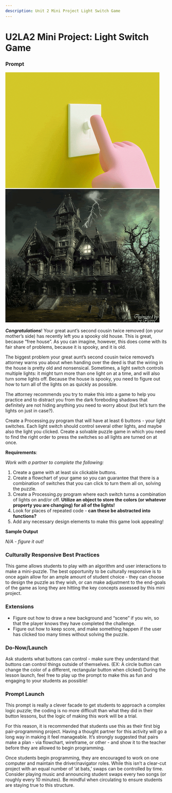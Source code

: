 ```yaml
---
description: Unit 2 Mini Project Light Switch Game
---
```


# U2LA2 Mini Project: Light Switch Game

### Prompt

![](../.gitbook/assets/image.png)![](<../.gitbook/assets/image (3).png>)

_**Congratulations**_! Your great aunt’s second cousin twice removed (on your mother’s side) has recently left you a spooky old house. This is great, because “free house”. As you can imagine, however, this does come with its fair share of problems, because it is spooky, and it is old.

The biggest problem your great aunt’s second cousin twice removed’s attorney warns you about when handing over the deed is that the wiring in the house is pretty old and nonsensical. Sometimes, a light switch controls multiple lights: it might turn more than one light on at a time, and will also turn some lights off. Because the house is spooky, you need to figure out how to turn all of the lights on as quickly as possible.

The attorney recommends you try to make this into a game to help you practice and to distract you from the dark foreboding shadows that definitely are not hiding anything you need to worry about (but let’s turn the lights on just in case?).

Create a Processing.py program that will have at least 6 buttons - your light switches. Each light switch should control several other lights, and maybe also the light you clicked. Create a solvable puzzle game in which you need to find the right order to press the switches so all lights are turned on at once.

**Requirements**:

_Work with a partner to complete the following:_

1. Create a game with at least six clickable buttons.&#x20;
2. Create a flowchart of your game so you can guarantee that there is a combination of switches that you can click to turn them all on, solving the puzzle.&#x20;
3. Create a Processing.py program where each switch turns a combination of lights on and/or off. **Utilize an object to store the colors (or whatever property you are changing) for all of the lights!**&#x20;
4. Look for places of repeated code - **can these be abstracted into functions?**
5. Add any necessary design elements to make this game look appealing!

**Sample Output**

_N/A - figure it out!_

### Culturally Responsive Best Practices

This game allows students to play with an algorithm and user interactions to make a mini-puzzle. The best opportunity to be culturally responsive is to once again allow for an ample amount of student choice - they can choose to design the puzzle as they wish, or can make adjustment to the end-goals of the game as long they are hitting the key concepts assessed by this mini project.

### Extensions

* Figure out how to draw a new background and “scene” if you win, so that the player knows they have completed the challenge.&#x20;
* Figure out how to keep score, and make something happen if the user has clicked too many times without solving the puzzle.

### Do-Now/Launch

Ask students what buttons can control - make sure they understand that buttons can control things outside of themselves. (EX: A circle button can change the color of a different, rectangular button when clicked) During the lesson launch, feel free to play up the prompt to make this as fun and engaging to your students as possible!

### Prompt Launch

This prompt is really a clever facade to get students to approach a complex logic puzzle; the coding is no more difficult than what they did in their button lessons, but the logic of making this work will be a trial.&#x20;

For this reason, it is recommended that students use this as their first big pair-programming project. Having a thought partner for this activity will go a long way in making it feel manageable. It’s strongly suggested that pairs make a plan - via flowchart, wireframe, or other - and show it to the teacher before they are allowed to begin programming.&#x20;

Once students begin programming, they are encouraged to work on one computer and maintain the driver/navigator roles. While this isn’t a clear-cut project with an equal number of ‘at bats,’ swaps can be controlled by time. Consider playing music and announcing student swaps every two songs (or roughly every 10 minutes). Be mindful when circulating to ensure students are staying true to this structure.
